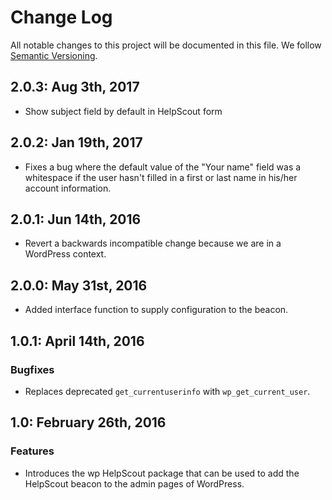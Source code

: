 # Change Log

All notable changes to this project will be documented in this file.
We follow [Semantic Versioning](http://semver.org/).

## 2.0.3: Aug 3th, 2017

* Show subject field by default in HelpScout form

## 2.0.2: Jan 19th, 2017

* Fixes a bug where the default value of the "Your name" field was a whitespace if the user hasn't filled in a first or last name in his/her account information.

## 2.0.1: Jun 14th, 2016

* Revert a backwards incompatible change because we are in a WordPress
context.

## 2.0.0: May 31st, 2016

* Added interface function to supply configuration to the beacon.

## 1.0.1: April 14th, 2016

### Bugfixes

* Replaces deprecated `get_currentuserinfo` with `wp_get_current_user`.

## 1.0: February 26th, 2016

### Features

* Introduces the wp HelpScout package that can be used to add the HelpScout beacon to the admin pages of WordPress.

